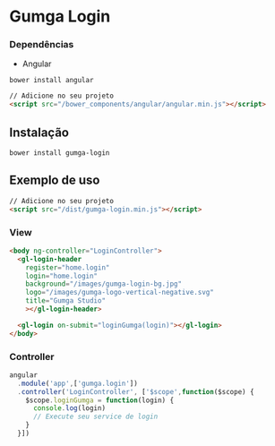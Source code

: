 # Gumga Login

### Dependências

- Angular

```
bower install angular
```
```html
// Adicione no seu projeto
<script src="/bower_components/angular/angular.min.js"></script>
```

## Instalação
```
bower install gumga-login
```

## Exemplo de uso
```html
// Adicione no seu projeto
<script src="/dist/gumga-login.min.js"></script>
```

### View
```html
<body ng-controller="LoginController">
  <gl-login-header
    register="home.login"
    login="home.login"
    background="/images/gumga-login-bg.jpg"
    logo="/images/gumga-logo-vertical-negative.svg"
    title="Gumga Studio"
    ></gl-login-header>

  <gl-login on-submit="loginGumga(login)"></gl-login>
</body>
```

### Controller
```js
angular
  .module('app',['gumga.login'])
  .controller('LoginController', ['$scope',function($scope) {
    $scope.loginGumga = function(login) {
      console.log(login)
      // Execute seu service de login
    }
  }])
```